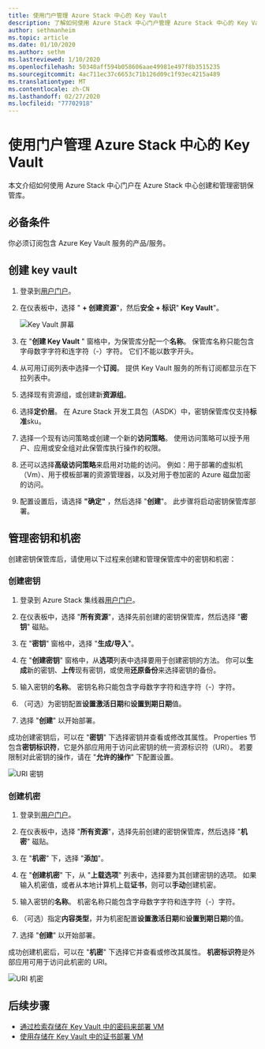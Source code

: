 ```yaml
---
title: 使用门户管理 Azure Stack 中心的 Key Vault
description: 了解如何使用 Azure Stack 中心门户管理 Azure Stack 中心的 Key Vault。
author: sethmanheim
ms.topic: article
ms.date: 01/10/2020
ms.author: sethm
ms.lastreviewed: 1/10/2020
ms.openlocfilehash: 50348aff594b058606aae49981e497f8b3515235
ms.sourcegitcommit: 4ac711ec37c6653c71b126d09c1f93ec4215a489
ms.translationtype: MT
ms.contentlocale: zh-CN
ms.lasthandoff: 02/27/2020
ms.locfileid: "77702918"
---
```

# <a name="manage-key-vault-in-azure-stack-hub-using-the-portal"></a>使用门户管理 Azure Stack 中心的 Key Vault

本文介绍如何使用 Azure Stack 中心门户在 Azure Stack 中心创建和管理密钥保管库。

## <a name="prerequisites"></a>必备条件

你必须订阅包含 Azure Key Vault 服务的产品/服务。

## <a name="create-a-key-vault"></a>创建 key vault

1. 登录到[用户门户](https://portal.local.azurestack.external)。

2. 在仪表板中，选择 " **+ 创建资源**"，然后**安全 + 标识**" **Key Vault**"。

    ![Key Vault 屏幕](media/azure-stack-key-vault-manage-portal/image1.png)

3. 在 "**创建 Key Vault** " 窗格中，为保管库分配一个**名称**。 保管库名称只能包含字母数字字符和连字符（-）字符。 它们不能以数字开头。

4. 从可用订阅列表中选择一个**订阅**。 提供 Key Vault 服务的所有订阅都显示在下拉列表中。

5. 选择现有资源组，或创建新**资源组**。

6. 选择**定价层**。 在 Azure Stack 开发工具包（ASDK）中，密钥保管库仅支持**标准**sku。

7. 选择一个现有访问策略或创建一个新的**访问策略**。 使用访问策略可以授予用户、应用或安全组对此保管库执行操作的权限。

8. 还可以选择**高级访问策略**来启用对功能的访问。 例如：用于部署的虚拟机（Vm）、用于模板部署的资源管理器，以及对用于卷加密的 Azure 磁盘加密的访问。

9. 配置设置后，请选择 **"确定"** ，然后选择 "**创建**"。 此步骤将启动密钥保管库部署。

## <a name="manage-keys-and-secrets"></a>管理密钥和机密

创建密钥保管库后，请使用以下过程来创建和管理保管库中的密钥和机密：

### <a name="create-a-key"></a>创建密钥

1. 登录到 Azure Stack 集线器[用户门户](https://portal.local.azurestack.external)。

2. 在仪表板中，选择 "**所有资源**"，选择先前创建的密钥保管库，然后选择 "**密钥**" 磁贴。

3. 在 "**密钥**" 窗格中，选择 "**生成/导入**"。

4. 在 "**创建密钥**" 窗格中，从**选项**列表中选择要用于创建密钥的方法。 你可以**生成**新的密钥、**上传**现有密钥，或使用**还原备份**来选择密钥的备份。

5. 输入密钥的**名称**。 密钥名称只能包含字母数字字符和连字符（-）字符。

6. （可选）为密钥配置**设置激活日期**和**设置到期日期**值。

7. 选择 "**创建**" 以开始部署。

成功创建密钥后，可以在 "**密钥**" 下选择密钥并查看或修改其属性。 Properties 节包含**密钥标识符**，它是外部应用用于访问此密钥的统一资源标识符（URI）。 若要限制对此密钥的操作，请在 "**允许的操作**" 下配置设置。

![URI 密钥](media/azure-stack-key-vault-manage-portal/image4.png)

### <a name="create-a-secret"></a>创建机密

1. 登录到[用户门户](https://portal.local.azurestack.external)。

2. 在仪表板中，选择 "**所有资源**"，选择先前创建的密钥保管库，然后选择 "**机密**" 磁贴。

3. 在 "**机密**" 下，选择 "**添加**"。

4. 在 "**创建机密**" 下，从 "**上载选项**" 列表中，选择要为其创建密钥的选项。 如果输入机密值，或者从本地计算机上载**证书**，则可以**手动**创建机密。

5. 输入密钥的**名称**。 机密名称只能包含字母数字字符和连字符（-）字符。

6. （可选）指定**内容类型**，并为机密配置**设置激活日期**和**设置到期日期**的值。

7. 选择 "**创建**" 以开始部署。

成功创建机密后，可以在 "**机密**" 下选择它并查看或修改其属性。 **机密标识符**是外部应用可用于访问此机密的 URI。

![URI 机密](media/azure-stack-key-vault-manage-portal/image5.png)

## <a name="next-steps"></a>后续步骤

* [通过检索存储在 Key Vault 中的密码来部署 VM](azure-stack-key-vault-deploy-vm-with-secret.md)
* [使用存储在 Key Vault 中的证书部署 VM](azure-stack-key-vault-push-secret-into-vm.md)
